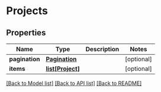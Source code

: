 # Projects

## Properties
Name | Type | Description | Notes
------------ | ------------- | ------------- | -------------
**pagination** | [**Pagination**](Pagination.md) |  | [optional] 
**items** | [**list[Project]**](Project.md) |  | [optional] 

[[Back to Model list]](../README.md#documentation-for-models) [[Back to API list]](../README.md#documentation-for-api-endpoints) [[Back to README]](../README.md)


